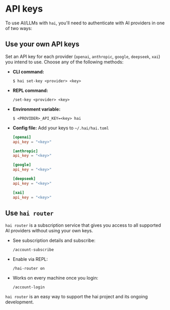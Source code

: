 # API keys

To use AI/LLMs with `hai`, you'll need to authenticate with AI providers in one
of two ways:

## Use your own API keys

Set an API key for each provider (`openai`, `anthropic`, `google`, `deepseek`,
`xai`) you intend to use. Choose any of the following methods:

- **CLI command:**
  ```console
  $ hai set-key <provider> <key>
  ```
- **REPL command:**
  ```
  /set-key <provider> <key>
  ```
- **Environment variable:**
  ```console
  $ <PROVIDER>_API_KEY=<key> hai
  ```
- **Config file:** Add your keys to `~/.hai/hai.toml`
    ```toml
    [openai]
    api_key = "<key>"

    [anthropic]
    api_key = "<key>"

    [google]
    api_key = "<key>"

    [deepseek]
    api_key = "<key>"

    [xai]
    api_key = "<key>"
    ```

## Use `hai router`

`hai router` is a subscription service that gives you access to all supported AI
providers without using your own keys.

- See subscription details and subscribe:
  ```
  /account-subscribe
  ```
- Enable via REPL:
  ```
  /hai-router on
  ```
- Works on every machine once you login:
  ```
  /account-login
  ```

`hai router` is an easy way to support the hai project and its ongoing
development.
